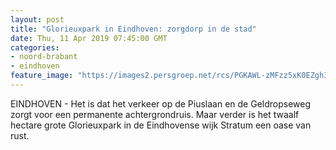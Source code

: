 ```yaml
---
layout: post
title: "Glorieuxpark in Eindhoven: zorgdorp in de stad"
date: Thu, 11 Apr 2019 07:45:00 GMT
categories: 
- noord-brabant 
- eindhoven 
feature_image: "https://images2.persgroep.net/rcs/PGKAWL-zMFzz5xK0EZgh34sCOhI/diocontent/144790792/_fitwidth/400/?appId=21791a8992982cd8da851550a453bd7f&quality=0.7"
---
```


EINDHOVEN - Het is dat het verkeer op de Piuslaan en de Geldropseweg zorgt voor een permanente achtergrondruis. Maar verder is het twaalf hectare grote Glorieuxpark in de Eindhovense wijk Stratum een oase van rust.
